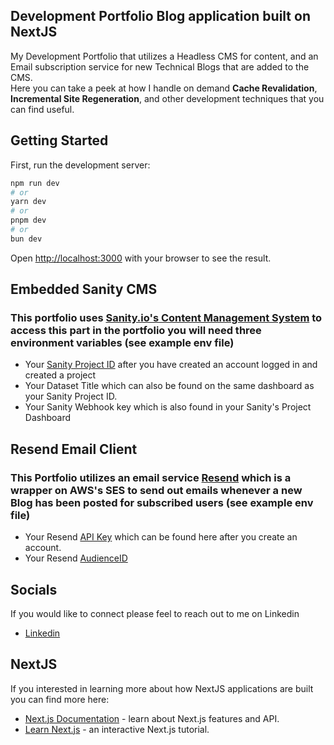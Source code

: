 ## Development Portfolio Blog application built on NextJS
My Development Portfolio that utilizes a Headless CMS for content, and an Email subscription service for new Technical Blogs that are added to the CMS. <br>
Here you can take a peek at how I handle on demand **Cache Revalidation**, **Incremental Site Regeneration**, and other development techniques that you can find useful.

## Getting Started
First, run the development server:

```bash
npm run dev
# or
yarn dev
# or
pnpm dev
# or
bun dev
```

Open [http://localhost:3000](http://localhost:3000) with your browser to see the result.

## Embedded Sanity CMS

### This portfolio uses [Sanity.io's Content Management System](https://www.sanity.io/) to access this part in the portfolio you will need three environment variables (see example env file)<br>
- Your [Sanity Project ID](https://www.sanity.io/manage) after you have created an account logged in and created a project <br>
- Your Dataset Title which can also be found on the same dashboard as your Sanity Project ID.
- Your Sanity Webhook key which is also found in your Sanity's Project Dashboard

## Resend Email Client
### This Portfolio utilizes an email service [Resend](https://resend.com/) which is a wrapper on AWS's SES to send out emails whenever a new Blog has been posted for subscribed users (see example env file)<br>
- Your Resend [API Key](https://resend.com/api-keys) which can be found here after you create an account.
- Your Resend [AudienceID](https://resend.com/audiences/)

## Socials
If you would like to connect please feel to reach out to me on Linkedin
- [Linkedin](https://www.linkedin.com/in/sly-dev/)

## NextJS
If you interested in learning more about how NextJS applications are built you can find more here:

- [Next.js Documentation](https://nextjs.org/docs) - learn about Next.js features and API.
- [Learn Next.js](https://nextjs.org/learn) - an interactive Next.js tutorial.

